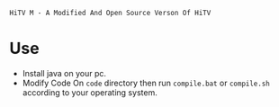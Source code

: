 `HiTV M - A Modified And Open Source Verson Of HiTV`
# Use
- Install java on your pc.
- Modify Code On `code` directory then run `compile.bat` or `compile.sh` according to your operating system.